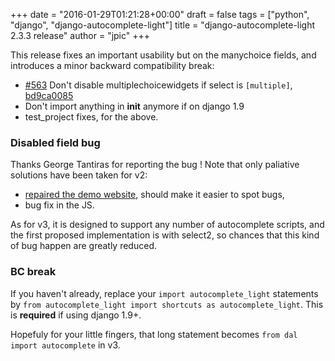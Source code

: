 +++
date = "2016-01-29T01:21:28+00:00"
draft = false
tags = ["python", "django", "django-autocomplete-light"]
title = "django-autocomplete-light 2.3.3 release"
author = "jpic"
+++

This release fixes an important usability but on the manychoice fields, and introduces a minor backward compatibility break:

- [#563](https://github.com/yourlabs/django-autocomplete-light/issues/563) Don't disable multiplechoicewidgets if select is `[multiple]`, [bd9ca0085](https://github.com/yourlabs/jquery-autocomplete-light/commit/bd9ca008530c0206b07e58ecb4775c4ed6532c7a)
- Don't import anything in __init__ anymore if on django 1.9
- test_project fixes, for the above.

### Disabled field bug

Thanks George Tantiras for reporting the bug ! Note that only paliative solutions have been taken for v2:

- [repaired the demo website](https://github.com/yourlabs/django-autocomplete-light/issues/559), should make it easier to spot bugs,
- bug fix in the JS.

As for v3, it is designed to support any number of autocomplete scripts, and the first proposed implementation is with select2, so chances that this kind of bug happen are greatly reduced.

### BC break

If you haven't already, replace your `import autocomplete_light` statements by `from autocomplete_light import shortcuts as autocomplete_light`. This is **required** if using django 1.9+.

Hopefuly for your little fingers, that long statement becomes `from dal import autocomplete` in v3.
